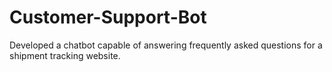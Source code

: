 # Customer-Support-Bot
Developed a chatbot capable of answering frequently asked questions for a shipment tracking website.

